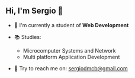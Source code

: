 ## Hi, I'm Sergio 👋

+ 🔭 I'm currently a student of **Web Development**

+ 📚 Studies:
  * Microcomputer Systems and Network
  * Multi platform Application Development

+ 📧 Try to reach me on: sergiodmcb@gmail.com
